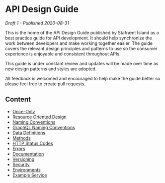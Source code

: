 # API Design Guide

_Draft 1 - Published 2020-08-31_

This is the home of the API Design Guide published by Stafrænt Ísland as a best practice guide for API development. It should help synchronize the work between developers and make working together easier. The guide covers the relevant design principles and patterns to use so the consumer experience is enjoyable and consistent throughout APIs.

This guide is under constant review and updates will be made over time as new design patterns and styles are adopted.

All feedback is welcomed and encouraged to help make the guide better so please feel free to create pull requests.

## Content

- [Once-Only](once-only.md)
- [Resource Oriented Design](resource-oriented-design.md)
- [Naming Conventions](naming-conventions.md)
- [GraphQL Naming Conventions](graphql-naming-conventions.md)
- [Data Definitions](data-definitions.md)
- [Methods](methods.md)
- [HTTP Status Codes](http-status-codes.md)
- [Errors](errors.md)
- [Documentation](documentation.md)
- [Versioning](versioning.md)
- [Security](security.md)
- [Environments](environments.md)
- [Example Service](example.md)
